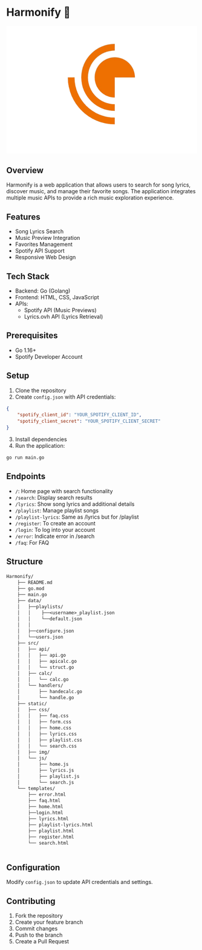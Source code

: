 # Harmonify 🎵
![alt text](static/img/2.png)
## Overview

Harmonify is a web application that allows users to search for song lyrics, discover music, and manage their favorite songs. The application integrates multiple music APIs to provide a rich music exploration experience.

## Features

- Song Lyrics Search
- Music Preview Integration
- Favorites Management
- Spotify API Support
- Responsive Web Design

## Tech Stack

- Backend: Go (Golang)
- Frontend: HTML, CSS, JavaScript
- APIs:
  - Spotify API (Music Previews)
  - Lyrics.ovh API (Lyrics Retrieval)

## Prerequisites

- Go 1.16+
- Spotify Developer Account

## Setup

1. Clone the repository
2. Create `config.json` with API credentials:
```json
{
    "spotify_client_id": "YOUR_SPOTIFY_CLIENT_ID",
    "spotify_client_secret": "YOUR_SPOTIFY_CLIENT_SECRET"
}
```

3. Install dependencies
4. Run the application:
```bash
go run main.go
```

## Endpoints

- `/`: Home page with search functionality
- `/search`: Display search results
- `/lyrics`: Show song lyrics and additional details
- `/playlist`: Manage playlist songs
- `/playlist-lyrics`: Same as /lyrics but for /playlist
- `/register`: To create an account
- `/login`: To log into your account
- `/error`: Indicate error in /search
- `/faq`: For FAQ

## Structure

```
Harmonify/
    ├── README.md
    ├── go.mod
    ├── main.go
    ├── data/
    │   ├──playlists/
    │   │    ├──<username>_playlist.json
    │   │    └──default.json
    │   │   
    │   ├──configure.json
    │   └──users.json
    ├── src/
    │   ├── api/
    │   │   ├── api.go
    │   │   ├── apicalc.go
    │   │   └── struct.go
    │   ├── calc/
    │   │   └── calc.go
    │   └── handlers/
    │       ├── handecalc.go
    │       └── handle.go
    ├── static/
    │   ├── css/
    │   │   ├── faq.css
    │   │   ├── form.css
    │   │   ├── home.css
    │   │   ├── lyrics.css
    │   │   ├── playlist.css
    │   │   └── search.css
    │   ├── img/
    │   └── js/
    │       ├── home.js
    │       ├── lyrics.js
    │       ├── playlist.js
    │       └── search.js
    └── templates/
        ├── error.html
        ├── faq.html
        ├── home.html
        ├──login.html
        ├── lyrics.html
        ├── playlist-lyrics.html
        ├── playlist.html
        ├── register.html
        └── search.html


```

## Configuration

Modify `config.json` to update API credentials and settings.

## Contributing

1. Fork the repository
2. Create your feature branch
3. Commit changes
4. Push to the branch
5. Create a Pull Request
